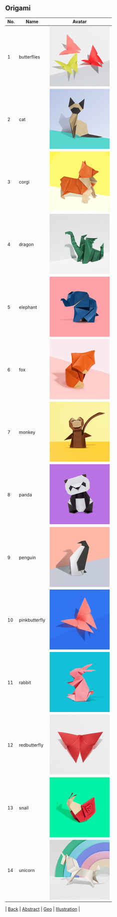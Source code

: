 ## Origami

| No. | Name | Avatar |
|-----|-----|---------|
| 1 | butterflies | ![butterflies](./avatar_butterflies.png) |
| 2 | cat | ![cat](./avatar_cat.png) |
| 3 | corgi | ![corgi](./avatar_corgi.png) |
| 4 | dragon | ![dragon](./avatar_dragon.png) |
| 5 | elephant | ![elephant](./avatar_elephant.png) |
| 6 | fox | ![fox](./avatar_fox.png) |
| 7 | monkey | ![monkey](./avatar_monkey.png) |
| 8 | panda | ![panda](./avatar_panda.png) |
| 9 | penguin | ![penguin](./avatar_penguin.png) |
| 10 | pinkbutterfly | ![pinkbutterfly](./avatar_pinkbutterfly.png) |
| 11 | rabbit | ![rabbit](./avatar_rabbit.png) |
| 12 | redbutterfly | ![redbutterfly](./avatar_redbutterfly.png) |
| 13 | snail | ![snail](./avatar_snail.png) |
| 14 | unicorn | ![unicorn](./avatar_unicorn.png) |

| [Back](../) | [Abstract](../abstract) | [Geo](../geo) | [Illustration](../illustration) |

